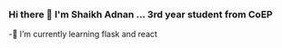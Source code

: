 ### Hi there 👋 I'm Shaikh Adnan ... 3rd year student from CoEP

-🌱 I’m currently learning flask and react
